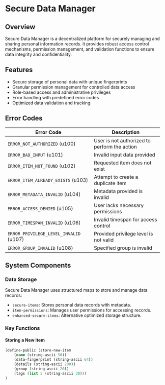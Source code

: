 # Secure Data Manager

## Overview
Secure Data Manager is a decentralized platform for securely managing and sharing personal information records. It provides robust access control mechanisms, permission management, and validation functions to ensure data integrity and confidentiality.

## Features
- Secure storage of personal data with unique fingerprints
- Granular permission management for controlled data access
- Role-based access and administrative privileges
- Error handling with predefined error codes
- Optimized data validation and tracking

## Error Codes
| Error Code | Description |
|------------|-------------|
| `ERROR_NOT_AUTHORIZED` (u100) | User is not authorized to perform the action |
| `ERROR_BAD_INPUT` (u101) | Invalid input data provided |
| `ERROR_ITEM_NOT_FOUND` (u102) | Requested item does not exist |
| `ERROR_ITEM_ALREADY_EXISTS` (u103) | Attempt to create a duplicate item |
| `ERROR_METADATA_INVALID` (u104) | Metadata provided is invalid |
| `ERROR_ACCESS_DENIED` (u105) | User lacks necessary permissions |
| `ERROR_TIMESPAN_INVALID` (u106) | Invalid timespan for access control |
| `ERROR_PRIVILEGE_LEVEL_INVALID` (u107) | Provided privilege level is not valid |
| `ERROR_GROUP_INVALID` (u108) | Specified group is invalid |

## System Components

### Data Storage
Secure Data Manager uses structured maps to store and manage data records:
- `secure-items`: Stores personal data records with metadata.
- `item-permissions`: Manages user permissions for accessing records.
- `enhanced-secure-items`: Alternative optimized storage structure.

### Key Functions

#### Storing a New Item
```clojure
(define-public (store-new-item 
    (name (string-ascii 50))
    (data-fingerprint (string-ascii 64))
    (details (string-ascii 200))
    (group (string-ascii 20))
    (tags (list 5 (string-ascii 30)))
)

